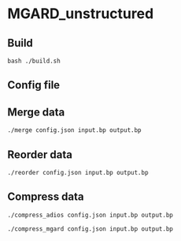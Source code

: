 # MGARD_unstructured

## Build
```bash ./build.sh```

## Config file

## Merge data
```./merge config.json input.bp output.bp```

## Reorder data
```./reorder config.json input.bp output.bp```

## Compress data
```./compress_adios config.json input.bp output.bp```

```./compress_mgard config.json input.bp output.bp```
